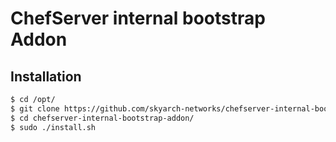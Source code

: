 ChefServer internal bootstrap Addon
===================================


Installation
---------------


```sh
$ cd /opt/
$ git clone https://github.com/skyarch-networks/chefserver-internal-bootstrap-addon
$ cd chefserver-internal-bootstrap-addon/
$ sudo ./install.sh
```


